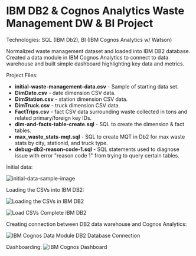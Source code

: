 # IBM DB2 & Cognos Analytics Waste Management DW & BI Project
Technologies: SQL (IBM Db2), BI (IBM Cognos Analytics w/ Watson)

Normalized waste management dataset and loaded into IBM DB2 database. Created a data module in IBM Cognos Analytics to connect to data warehouse and built simple dashboard highlighting key data and metrics.

Project Files:
* __initial-waste-management-data.csv__ - Sample of starting data set.
* __DimDate.csv__ - date dimension CSV data.
* __DimStation.csv__ - station dimension CSV data.
* __DimTruck.csv__ - truck dimension CSV data.
* __FactTrips.csv__ - fact CSV data surrounding waste collected in tons and related primary/foreign key IDs.
* __dim-and-facts-table-create.sql__ - SQL to create the dimension & fact tables.
* __max_waste_stats-mqt.sql__ - SQL to create MQT in Db2 for max waste stats by city, stationid, and truck type.
* __debug-db2-reason-code-1.sql__ - SQL statements used to diagnose issue with error "reason code 1" from trying to query certain tables.


Initial data:

![initial-data-sample-image](https://user-images.githubusercontent.com/88465305/175765234-e4f99181-ae1c-40a4-942f-9c9af61019ac.PNG)



Loading the CSVs into IBM DB2:

![Loading the CSVs in IBM DB2](https://user-images.githubusercontent.com/88465305/173160155-f632bbcb-15c6-463f-a875-347ee27405bf.PNG)

![Load CSVs Complete IBM DB2](https://user-images.githubusercontent.com/88465305/173160164-73a08734-0843-424b-90e4-d4d69d1a8b1f.PNG)


Creating connection between DB2 data warehouse and Cognos Analytics:

![IBM Cognos Data Module DB2 Database Connection](https://user-images.githubusercontent.com/88465305/173160186-b34da529-bca8-400f-8c38-a6f4c4536a89.PNG)


Dashboarding:
![IBM Cognos Dashboard](https://user-images.githubusercontent.com/88465305/173160196-b4f59b8f-024b-426c-bc3f-fc3f89cb05e1.PNG)
